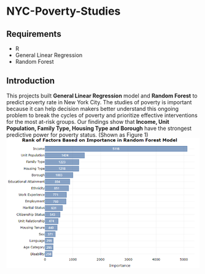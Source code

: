 # NYC-Poverty-Studies

## Requirements
* R
* General Linear Regression
* Random Forest

## Introduction
This projects built **General Linear Regression** model and **Random Forest** to predict poverty rate in New York City. The studies of poverty is important because it can help decision makers better understand this ongoing problem to break the cycles of poverty and prioritize effective interventions for the most at-risk groups. Our findings show that **Income, Unit Population, Family Type, Housing Type and Borough** have the strongest predictive power for poverty status. (Shown as Figure 1)
![alt text](https://github.com/weining20000/NYC-Poverty-Studies/blob/master/Figures/RankOfRiskFactors_RF.png)

